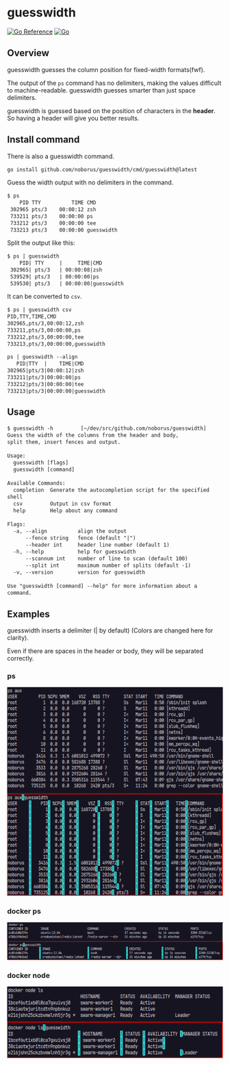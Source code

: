 # guesswidth

[![Go Reference](https://pkg.go.dev/badge/github.com/noborus/guesswidth.svg)](https://pkg.go.dev/github.com/noborus/guesswidth) [![Go](https://github.com/noborus/guesswidth/actions/workflows/build.yml/badge.svg)](https://github.com/noborus/guesswidth/actions/workflows/build.yml)

## Overview

guesswidth guesses the column position for fixed-width formats(fwf).

The output of the `ps` command has no delimiters, making the values difficult to machine-readable.
guesswidth guesses smarter than just space delimiters.

guesswidth is guessed based on the position of characters in the **header**.
So having a header will give you better results.

## Install command

There is also a guesswidth command.

```console
go install github.com/noborus/guesswidth/cmd/guesswidth@latest
```

Guess the width output with no delimiters in the command.

```console
$ ps
    PID TTY          TIME CMD
 302965 pts/3    00:00:12 zsh
 733211 pts/3    00:00:00 ps
 733212 pts/3    00:00:00 tee
 733213 pts/3    00:00:00 guesswidth
```

Split the output like this:

```console
$ ps | guesswidth
    PID| TTY     |     TIME|CMD
 302965| pts/3   | 00:00:08|zsh
 539529| pts/3   | 00:00:00|ps
 539530| pts/3   | 00:00:00|guesswidth
```

It can be converted to `csv`.

```console
$ ps | guesswidth csv
PID,TTY,TIME,CMD
302965,pts/3,00:00:12,zsh
733211,pts/3,00:00:00,ps
733212,pts/3,00:00:00,tee
733213,pts/3,00:00:00,guesswidth
```

```console
ps | guesswidth --align
   PID|TTY  |    TIME|CMD
302965|pts/3|00:00:12|zsh
733211|pts/3|00:00:00|ps
733212|pts/3|00:00:00|tee
733213|pts/3|00:00:00|guesswidth
```

## Usage

```console
$ guesswidth -h         [~/dev/src/github.com/noborus/guesswidth]
Guess the width of the columns from the header and body,
split them, insert fences and output.

Usage:
  guesswidth [flags]
  guesswidth [command]

Available Commands:
  completion  Generate the autocompletion script for the specified shell
  csv         Output in csv format
  help        Help about any command

Flags:
  -a, --align          align the output
      --fence string   fence (default "|")
      --header int     header line number (default 1)
  -h, --help           help for guesswidth
      --scannum int    number of line to scan (default 100)
      --split int      maximum number of splits (default -1)
  -v, --version        version for guesswidth

Use "guesswidth [command] --help" for more information about a command.
```

## Examples

guesswidth inserts a delimiter (| by default)
(Colors are changed here for clarity).

Even if there are spaces in the header or body, they will be separated correctly.

### ps

![ps](./docs/ps.png)

### docker ps

![docker-ps](./docs/docker-ps.png)

### docker node

![docker node ls](./docs/docker-node.png)